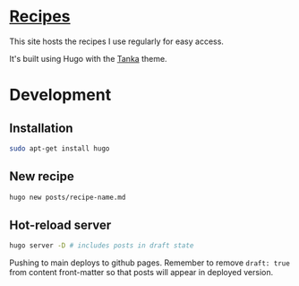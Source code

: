 # [Recipes](https://mirrorkey.dev/Recipes)

This site hosts the recipes I use regularly for easy access.

It's built using Hugo with the [Tanka](https://github.com/nanxstats/hugo-tanka) theme.

# Development

## Installation

```bash
sudo apt-get install hugo
```

## New recipe
```bash
hugo new posts/recipe-name.md
```

## Hot-reload server
```bash
hugo server -D # includes posts in draft state
```

Pushing to main deploys to github pages.
Remember to remove `draft: true` from content front-matter so that posts will appear in deployed version.

